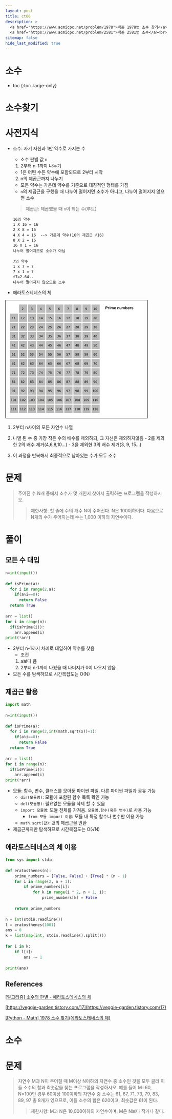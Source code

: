 ```yaml
---
layout: post
title: ct06
description: >
  <a href="https://www.acmicpc.net/problem/1978">백준 1978번 소수 찾기</a><br>
  <a href="https://www.acmicpc.net/problem/2581">백준 2581번 소수</a><br>
sitemap: false
hide_last_modified: true
---
```

# 소수

* toc
{:toc .large-only}

# 소수찾기

# 사전지식

- 소수: 자기 자신과 1만 약수로 가지는 수
  - 소수 판별 값 ```n```
  1. 2부터 n-1까지 나누기
    - 1은 어떤 수든 약수에 포함되므로 2부터 시작

  2. n의 제곱근까지 나누기
    - 모든 약수는 가운데 약수를 기준으로 대칭적인 형태를 가짐
    - ```n```의 제곱근을 구했을 때 나누어 떨어지면 소수가 아니고, 나누어 떨어지지 않으면 소수
  > 제곱근: 제곱했을 때 ```n```이 되는 수(루트)
  

  ```
  16의 약수
  1 X 16 = 16
  2 X 8 = 16
  4 X 4 = 16  --> 가운데 약수(16의 제곱근 √16)
  8 X 2 = 16
  16 X 1 = 16
  나누어 떨어지므로 소수가 아님

  7의 약수
  1 x 7 = 7
  7 x 1 = 7
  √7=2.64..
  나누어 떨어지지 않으므로 소수
  ```

- 에라토스테네스의 체

![](/assets/img/ct/Sieve_of_Eratosthenes_animation.gif)

  1. 2부터 n사이의 모든 자연수 나열

  2. 나열 된 수 중 가장 작은 수의 배수를 제외하되, 그 자신은 제외하지않음
    - 2를 제외한 2의 배수 제거(4,6,8,10...)
    - 3을 제외한 3의 배수 제거(3, 9, 15...)
  
  3. 이 과정을 반복해서 최종적으로 남아있는 수가 모두 소수

# 문제

>주어진 수 N개 중에서 소수가 몇 개인지 찾아서 출력하는 프로그램을 작성하시오.
>> 제한사항: 첫 줄에 수의 개수 N이 주어진다. N은 100이하이다. 다음으로 N개의 수가 주어지는데 수는 1,000 이하의 자연수이다.

# 풀이

## 모든 수 대입

```python
n=int(input())

def isPrime(a):
  for i in range(2,a):
    if(a%i==0):
      return False
  return True

arr = list()
for i in range(n):
  if(isPrime(i)):
    arr.append(i)
print(*arr)
```

- 2부터 n-1까지 차례로 대입하여 약수를 찾음
  - 조건
  1. a보다 큼
  2. 2부터 n-1까지 나눴을 때 나머지가 0이 나오지 않음
- 모든 수를 탐색하므로 시간복잡도는 O(N)

## 제곱근 활용

```python
import math

n=int(input())

def isPrime(a):
  for i in range(2,int(math.sqrt(x))+1):
    if(a%i==0):
      return False
  return True

arr = list()
for i in range(n):
  if(isPrime(i)):
    arr.append(i)
print(*arr)
```

- 모듈: 함수, 변수, 클래스를 모아둔 파이썬 파일. 다른 파이썬 파일과 공유 가능
  - ```dir(모듈명)```: 모듈에 포함된 함수 목록 확인 가능
  - ```del(모듈명)```: 필요없는 모듈을 삭제 할 수 있음
  - ```import 모듈명```: 모듈 전체를 가져옴. ```모듈명.함수(혹은 변수)```로 사용 가능
    - ```from 모듈 import 이름```: 모듈 내 특정 함수나 변수만 이용 가능
  - ```math.sqrt(값)```: ```값```의 제곱근을 반환
- 제곱근까지만 탐색하므로 시간복잡도는 O(√N)

## 에라토스테네스의 체 이용

```python
from sys import stdin

def eratosthenes(n):
    prime_numbers = [False, False] + [True] * (n - 1)
    for i in range(2, n + 1):
        if prime_numbers[i]:
            for k in range(i * 2, n + 1, i):
                prime_numbers[k] = False

    return prime_numbers

n = int(stdin.readline())
l = eratosthenes(1001)
ans = 0
k = list(map(int, stdin.readline().split()))

for i in k:
    if l[i]:
        ans += 1

print(ans)
```

## References
[[알고리즘] 소수의 판별 - 에라토스테네스의 체](https://velog.io/@changhee09/%EC%95%8C%EA%B3%A0%EB%A6%AC%EC%A6%98-%EC%86%8C%EC%88%98%EC%9D%98-%ED%8C%90%EB%B3%84-%EC%97%90%EB%9D%BC%ED%86%A0%EC%8A%A4%ED%85%8C%EB%84%A4%EC%8A%A4%EC%9D%98-%EC%B2%B4)

[https://veggie-garden.tistory.com/17](https://veggie-garden.tistory.com/17)

[[Python - Math] 1978 소수 찾기(에라토스테네스의 체)](https://dev-scratch.tistory.com/41)

# 소수

# 문제

>자연수 M과 N이 주어질 때 M이상 N이하의 자연수 중 소수인 것을 모두 골라 이들 소수의 합과 최솟값을 찾는 프로그램을 작성하시오.
>예를 들어 M=60, N=100인 경우 60이상 100이하의 자연수 중 소수는 61, 67, 71, 73, 79, 83, 89, 97 총 8개가 있으므로, 이들 소수의 합은 620이고, 최솟값은 61이 된다.
>> 제한사항: M과 N은 10,000이하의 자연수이며, M은 N보다 작거나 같다.